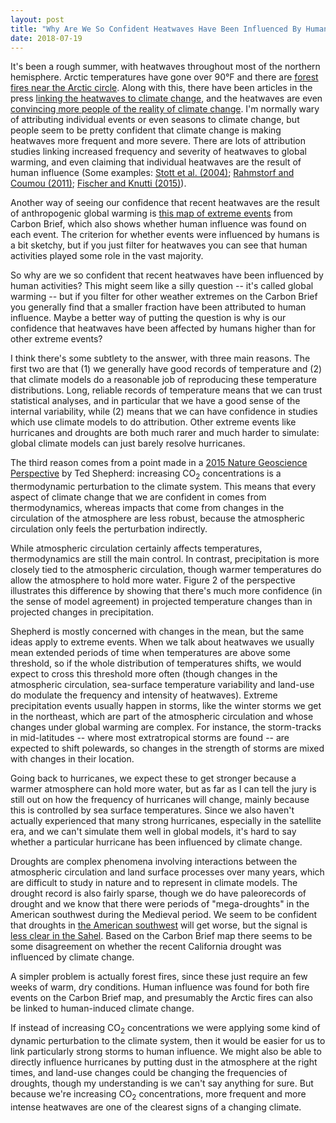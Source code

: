 ```yaml
---
layout: post
title: "Why Are We So Confident Heatwaves Have Been Influenced By Human Activities?"
date: 2018-07-19
---
```


<p>It's been a rough summer, with heatwaves throughout most of the northern hemisphere. Arctic temperatures have gone over 90&#176;F and there are <a href="https://www.theguardian.com/world/2018/jul/18/sweden-calls-for-help-as-arctic-circle-hit-by-wildfires">forest fires near the Arctic circle</a>. Along with this, there have been articles in the press <a href="http://www.latimes.com/opinion/op-ed/la-oe-stokes-heat-wave-media-climate-change-20180715-story.html">linking the heatwaves to climate change</a>, and the heatwaves are even <a href="https://www.theguardian.com/environment/2018/jul/11/heatwave-climate-change-americans-survey">convincing more people of the reality of climate change</a>. I'm normally wary of attributing individual events or even seasons to climate change, but people seem to be pretty confident that climate change is making heatwaves more frequent and more severe. There are lots of attribution studies linking increased frequency and severity of heatwaves to global warming, and even claiming that individual heatwaves are the result of human influence (Some examples: <a href="https://www.nature.com/articles/nature03089">Stott et al. (2004)</a>; <a href="http://www.pnas.org/content/108/44/17905">Rahmstorf and Coumou (2011)</a>; <a href="https://www.nature.com/articles/nclimate2617">Fischer and Knutti (2015)</a>).</p> 

<p>Another way of seeing our confidence that recent heatwaves are the result of anthropogenic global warming is <a href="https://www.carbonbrief.org/mapped-how-climate-change-affects-extreme-weather-around-the-world">this map of extreme events</a> from Carbon Brief, which also shows whether human influence was found on each event. The criterion for whether events were influenced by humans is a bit sketchy, but if you just filter for heatwaves you can see that human activities played some role in the vast majority.</p>

<p>So why are we so confident that recent heatwaves have been influenced by human activities? This might seem like a silly question -- it's called global warming -- but if you filter for other weather extremes on the Carbon Brief you generally find that a smaller fraction have been attributed to human influence. Maybe a better way of putting the question is why is our confidence that heatwaves have been affected by humans higher than for other extreme events?</p>

<p>I think there's some subtlety to the answer, with three main reasons. The first two are that (1) we generally have good records of temperature and (2) that climate models do a reasonable job of reproducing these temperature distributions. Long, reliable records of temperature means that we can trust statistical analyses, and in particular that we have a good sense of the internal variability, while (2) means that we can have confidence in studies which use climate models to do attribution. Other extreme events like hurricanes and droughts are both much rarer and much harder to simulate: global climate models can just barely resolve hurricanes.</p>

<p>The third reason comes from a point made in a <a href="https://www.nature.com/articles/ngeo2253.pdf">2015 Nature Geoscience Perspective</a> by Ted Shepherd: increasing CO<sub>2</sub> concentrations is a thermodynamic perturbation to the climate system. This means that every aspect of climate change that we are confident in comes from thermodynamics, whereas impacts that come from changes in the circulation of the atmosphere are less robust, because the atmospheric circulation only feels the perturbation indirectly.</p>

<p>While atmospheric circulation certainly affects temperatures, thermodynamics are still the main control. In contrast, precipitation is more closely tied to the atmospheric circulation, though warmer temperatures do allow the atmosphere to hold more water. Figure 2 of the perspective illustrates this difference by showing that there's much more confidence (in the sense of model agreement) in projected temperature changes than in projected changes in precipitation.</p>

<p>Shepherd is mostly concerned with changes in the mean, but the same ideas apply to extreme events. When we talk about heatwaves we usually mean extended periods of time when temperatures are above some threshold, so if the whole distribution of temperatures shifts, we would expect to cross this threshold more often (though changes in the atmospheric circulation, sea-surface temperature variability and land-use do modulate the frequency and intensity of heatwaves). Extreme precipitation events usually happen in storms, like the winter storms we get in the northeast, which are part of the atmospheric circulation and whose changes under global warming are complex. For instance, the storm-tracks in mid-latitudes -- where most extratropical storms are found -- are expected to shift polewards, so changes in the strength of storms are mixed with changes in their location.</p>

<p>Going back to hurricanes, we expect these to get stronger because a warmer atmosphere can hold more water, but as far as I can tell the jury is still out on how the frequency of hurricanes will change, mainly because this is controlled by sea surface temperatures. Since we also haven't actually experienced that many strong hurricanes, especially in the satellite era, and we can't simulate them well in global models, it's hard to say whether a particular hurricane has been influenced by climate change.</p>

<p>Droughts are complex phenomena involving interactions between the atmospheric circulation and land surface processes over many years, which are difficult to study in nature and to represent in climate models. The drought record is also fairly sparse, though we do have paleorecords of drought and we know that there were periods of "mega-droughts" in the American southwest during the Medieval period. We seem to be confident that droughts in <a href="http://advances.sciencemag.org/content/advances/1/1/e1400082.full.pdf">the American southwest</a> will get worse, but the signal is <a href="https://agupubs.onlinelibrary.wiley.com/doi/abs/10.1002/jgrd.50206">less clear in the Sahel</a>. Based on the Carbon Brief map there seems to be some disagreement on whether the recent California drought was influenced by climate change.</p>

<p>A simpler problem is actually forest fires, since these just require an few weeks of warm, dry conditions. Human influence was found for both fire events on the Carbon Brief map, and presumably the Arctic fires can also be linked to human-induced climate change.</p>

<p>If instead of increasing CO<sub>2</sub> concentrations we were applying some kind of dynamic perturbation to the climate system, then it would be easier for us to link particularly strong storms to human influence. We might also be able to directly influence hurricanes by putting dust in the atmosphere at the right times, and land-use changes could be changing the frequencies of droughts, though my understanding is we can't say anything for sure. But because we're increasing CO<sub>2</sub> concentrations, more frequent and more intense heatwaves are one of the clearest signs of a changing climate.</p>


